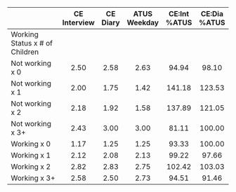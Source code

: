
|                      | CE<br>Interview |  CE<br>Diary | ATUS<br>Weekday | CE:Int<br>%ATUS | CE:Dia<br>%ATUS |
| -------------------- | :----------: | :----------: | :----------: | :----------: | :----------: |
| Working Status x # of Children |              |              |              |              |              |
| Not working x 0      |         2.50 |         2.58 |         2.63 |        94.94 |        98.10 |
| Not working x 1      |         2.00 |         1.75 |         1.42 |       141.18 |       123.53 |
| Not working x 2      |         2.18 |         1.92 |         1.58 |       137.89 |       121.05 |
| Not working x 3+     |         2.43 |         3.00 |         3.00 |        81.11 |       100.00 |
| Working x 0          |         1.17 |         1.25 |         1.25 |        93.33 |       100.00 |
| Working x 1          |         2.12 |         2.08 |         2.13 |        99.22 |        97.66 |
| Working x 2          |         2.82 |         2.83 |         2.75 |       102.42 |       103.03 |
| Working x 3+         |         2.58 |         2.50 |         2.73 |        94.51 |        91.46 |

